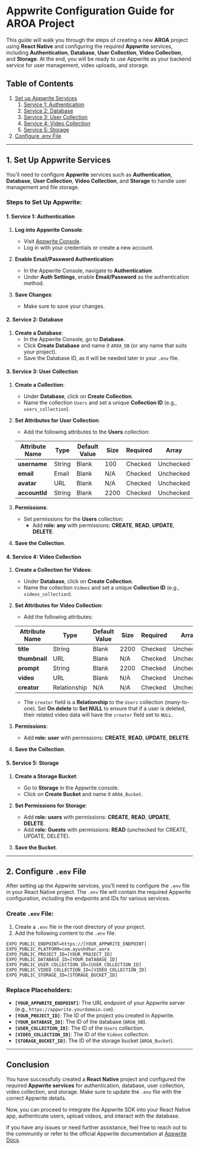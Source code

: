 # Appwrite Configuration Guide for AROA Project

This guide will walk you through the steps of creating a new **AROA** project using **React Native** and configuring the required **Appwrite** services, including **Authentication**, **Database**, **User Collection**, **Video Collection**, and **Storage**. At the end, you will be ready to use Appwrite as your backend service for user management, video uploads, and storage.

## Table of Contents

1. [Set up Appwrite Services](#set-up-appwrite-services)
   1. [Service 1: Authentication](#service-1-authentication)
   2. [Service 2: Database](#service-2-database)
   3. [Service 3: User Collection](#service-3-user-collection)
   4. [Service 4: Video Collection](#service-4-video-collection)
   5. [Service 5: Storage](#service-5-storage)
2. [Configure .env File](#configure-env-file)

---


## 1. Set Up Appwrite Services

You’ll need to configure **Appwrite** services such as **Authentication**, **Database**, **User Collection**, **Video Collection**, and **Storage** to handle user management and file storage.

### Steps to Set Up Appwrite:

#### 1. Service 1: Authentication

1. **Log into Appwrite Console**:
   - Visit [Appwrite Console](https://appwrite.io/).
   - Log in with your credentials or create a new account.

2. **Enable Email/Password Authentication**:
   - In the Appwrite Console, navigate to **Authentication**.
   - Under **Auth Settings**, enable **Email/Password** as the authentication method.
   
3. **Save Changes**:
   - Make sure to save your changes.

#### 2. Service 2: Database

1. **Create a Database**:
   - In the Appwrite Console, go to **Database**.
   - Click **Create Database** and name it `AROA_DB` (or any name that suits your project).
   - Save the Database ID, as it will be needed later in your `.env` file.

#### 3. Service 3: User Collection

1. **Create a Collection**:
   - Under **Database**, click on **Create Collection**.
   - Name the collection `Users` and set a unique **Collection ID** (e.g., `users_collection`).

2. **Set Attributes for User Collection**:
   - Add the following attributes to the **Users** collection:

   | **Attribute Name** | **Type**  | **Default Value** | **Size** | **Required** | **Array** |
   |--------------------|-----------|-------------------|----------|--------------|-----------|
   | **username**        | String    | Blank             | 100      | Checked      | Unchecked |
   | **email**           | Email     | Blank             | N/A      | Checked      | Unchecked |
   | **avatar**          | URL       | Blank             | N/A      | Checked      | Unchecked |
   | **accountId**       | String    | Blank             | 2200     | Checked      | Unchecked |

3. **Permissions**:
   - Set permissions for the **Users** collection:
     - Add **role: any** with permissions: **CREATE**, **READ**, **UPDATE**, **DELETE**.

4. **Save the Collection**.

#### 4. Service 4: Video Collection

1. **Create a Collection for Videos**:
   - Under **Database**, click on **Create Collection**.
   - Name the collection `Videos` and set a unique **Collection ID** (e.g., `videos_collection`).

2. **Set Attributes for Video Collection**:
   - Add the following attributes:

   | **Attribute Name** | **Type**      | **Default Value** | **Size** | **Required** | **Array** |
   |--------------------|---------------|-------------------|----------|--------------|-----------|
   | **title**          | String        | Blank             | 2200     | Checked      | Unchecked |
   | **thumbnail**      | URL           | Blank             | N/A      | Checked      | Unchecked |
   | **prompt**         | String        | Blank             | 2200     | Checked      | Unchecked |
   | **video**          | URL           | Blank             | N/A      | Checked      | Unchecked |
   | **creator**        | Relationship  | N/A               | N/A      | Checked      | Unchecked |

   - The `creator` field is a **Relationship** to the `Users` collection (many-to-one). Set **On delete** to **Set NULL** to ensure that if a user is deleted, their related video data will have the `creator` field set to `NULL`.

3. **Permissions**:
   - Add **role: user** with permissions: **CREATE**, **READ**, **UPDATE**, **DELETE**.

4. **Save the Collection**.

#### 5. Service 5: Storage

1. **Create a Storage Bucket**:
   - Go to **Storage** in the Appwrite console.
   - Click on **Create Bucket** and name it `AROA_Bucket`.

2. **Set Permissions for Storage**:
   - Add **role: users** with permissions: **CREATE**, **READ**, **UPDATE**, **DELETE**.
   - Add **role: Guests** with permissions: **READ** (unchecked for CREATE, UPDATE, DELETE).

3. **Save the Bucket**.

---

## 2. Configure `.env` File

After setting up the Appwrite services, you’ll need to configure the `.env` file in your React Native project. The `.env` file will contain the required Appwrite configuration, including the endpoints and IDs for various services.

### Create `.env` File:

1. Create a `.env` file in the root directory of your project.
2. Add the following content to the `.env` file:

```plaintext
EXPO_PUBLIC_ENDPOINT=https://[YOUR_APPWRITE_ENDPOINT]
EXPO_PUBLIC_PLATFORM=com.ayushdhar.aora
EXPO_PUBLIC_PROJECT_ID=[YOUR_PROJECT_ID]
EXPO_PUBLIC_DATABASE_ID=[YOUR_DATABASE_ID]
EXPO_PUBLIC_USER_COLLECTION_ID=[USER_COLLECTION_ID]
EXPO_PUBLIC_VIDEO_COLLECTION_ID=[VIDEO_COLLECTION_ID]
EXPO_PUBLIC_STORAGE_ID=[STORAGE_BUCKET_ID]
```

### Replace Placeholders:
- **`[YOUR_APPWRITE_ENDPOINT]`**: The URL endpoint of your Appwrite server (e.g., `https://appwrite.yourdomain.com`).
- **`[YOUR_PROJECT_ID]`**: The ID of the project you created in Appwrite.
- **`[YOUR_DATABASE_ID]`**: The ID of the database (`AROA_DB`).
- **`[USER_COLLECTION_ID]`**: The ID of the `Users` collection.
- **`[VIDEO_COLLECTION_ID]`**: The ID of the `Videos` collection.
- **`[STORAGE_BUCKET_ID]`**: The ID of the storage bucket (`AROA_Bucket`).

---

## Conclusion

You have successfully created a **React Native** project and configured the required **Appwrite services** for authentication, database, user collection, video collection, and storage. Make sure to update the `.env` file with the correct Appwrite details.

Now, you can proceed to integrate the Appwrite SDK into your React Native app, authenticate users, upload videos, and interact with the database.

If you have any issues or need further assistance, feel free to reach out to the community or refer to the official Appwrite documentation at [Appwrite Docs](https://appwrite.io/docs).